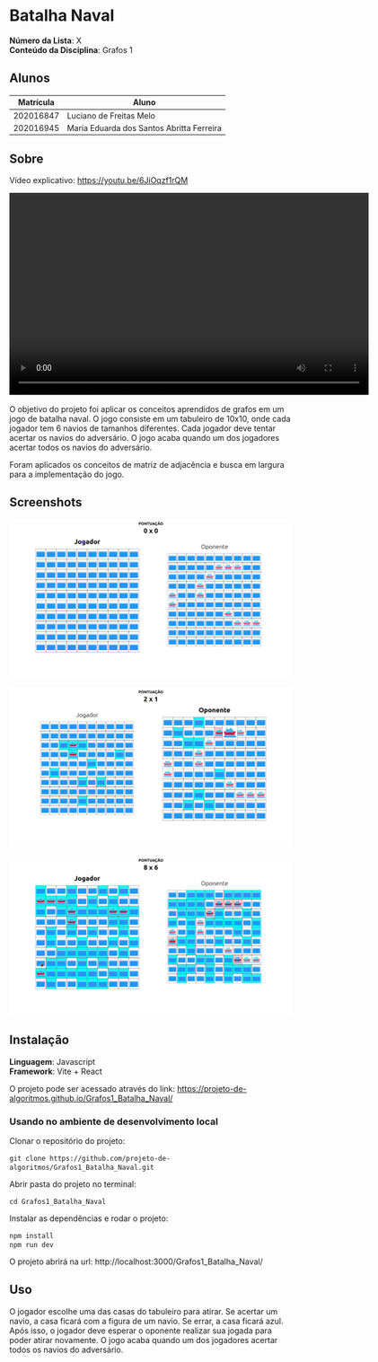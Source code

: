 # Batalha Naval

**Número da Lista**: X<br>
**Conteúdo da Disciplina**: Grafos 1<br>

## Alunos
|Matrícula | Aluno |
| -- | -- |
| 202016847  |  Luciano de Freitas Melo |
| 202016945  |  Maria Eduarda dos Santos Abritta Ferreira |

## Sobre 
Vídeo explicativo: https://youtu.be/6JiOqzf1rQM

<video width="640" height="360" controls>
  <source src="./src/assets/Grafos1 Batalha Naval.mp4" type="video/mp4">
</video>

O objetivo do projeto foi aplicar os conceitos aprendidos de grafos em um jogo de batalha naval. O jogo consiste em um tabuleiro de 10x10, onde cada jogador tem 6 navios de tamanhos diferentes. Cada jogador deve tentar acertar os navios do adversário. O jogo acaba quando um dos jogadores acertar todos os navios do adversário.

Foram aplicados os conceitos de matriz de adjacência e busca em largura para a implementação do jogo.

## Screenshots
![screenshot do inicio do jogo](./src/assets/screenshot-1.png)

![screenshot do oponente jogando](./src/assets/screenshot-2.png)

![screenshot de um jogo em andamento](./src/assets/screenshot-3.png)

## Instalação 
**Linguagem**: Javascript<br>
**Framework**: Vite + React<br>

O projeto pode ser acessado através do link: https://projeto-de-algoritmos.github.io/Grafos1_Batalha_Naval/

### Usando no ambiente de desenvolvimento local

Clonar o repositório do projeto:

```
git clone https://github.com/projeto-de-algoritmos/Grafos1_Batalha_Naval.git

```

Abrir pasta do projeto no terminal:

```
cd Grafos1_Batalha_Naval
```

Instalar as dependências e rodar o projeto: 

```
npm install
npm run dev
```

O projeto abrirá na url:
http://localhost:3000/Grafos1_Batalha_Naval/

## Uso 
O jogador escolhe uma das casas do tabuleiro para atirar. Se acertar um navio, a casa ficará com a figura de um navio. Se errar, a casa ficará azul. Após isso, o jogador deve esperar o oponente realizar sua jogada para poder atirar novamente. O jogo acaba quando um dos jogadores acertar todos os navios do adversário.

